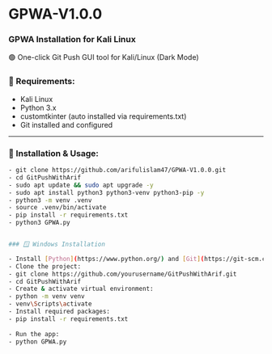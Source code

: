# GPWA-V1.0.0

### GPWA Installation for Kali Linux

🟢 One-click Git Push GUI tool for Kali/Linux (Dark Mode)

### 🔧 Requirements:
- Kali Linux 
- Python 3.x
- customtkinter (auto installed via requirements.txt)
- Git installed and configured

---

### 🚀 Installation & Usage:

```bash
- git clone https://github.com/arifulislam47/GPWA-V1.0.0.git
- cd GitPushWithArif
- sudo apt update && sudo apt upgrade -y
- sudo apt install python3 python3-venv python3-pip -y
- python3 -m venv .venv
- source .venv/bin/activate
- pip install -r requirements.txt
- python3 GPWA.py


### 🪟 Windows Installation

- Install [Python](https://www.python.org/) and [Git](https://git-scm.com/)
- Clone the project:
- git clone https://github.com/yourusername/GitPushWithArif.git
- cd GitPushWithArif
- Create & activate virtual environment:
- python -m venv venv
- venv\Scripts\activate
- Install required packages:
- pip install -r requirements.txt
    
- Run the app:  
- python GPWA.py






